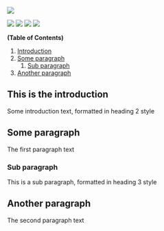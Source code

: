 ![](https://github.com/WillsCHEATTT/WCCore/blob/main/images/WCCore.png)

![](https://img.shields.io/github/tag/WillsCHEATTT/WCCore)
![](https://img.shields.io/github/release/WillsCHEATTT/WCCore)
![](https://img.shields.io/github/issues/WillsCHEATTT/WCCore)
![](https://img.shields.io/brower/v/WCCore)

**(Table of Contents)**

1. [Introduction](#introduction)
2. [Some paragraph](#paragraph1)
    1. [Sub paragraph](#subparagraph1)
3. [Another paragraph](#paragraph2)

## This is the introduction <a name="introduction"></a>
Some introduction text, formatted in heading 2 style

## Some paragraph <a name="paragraph1"></a>
The first paragraph text

### Sub paragraph <a name="subparagraph1"></a>
This is a sub paragraph, formatted in heading 3 style

## Another paragraph <a name="paragraph2"></a>
The second paragraph text
